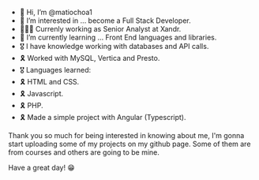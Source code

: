 - 👋 Hi, I’m @matiochoa1
- 👀 I’m interested in ... become a Full Stack Developer.
- 👨🏻‍💻 Currenly working as Senior Analyst at Xandr.
- 🌱 I’m currently learning ... Front End languages and libraries.
- 🎖 I have knowledge working with databases and API calls.
-   🎗 Worked with MySQL, Vertica and Presto.
- 🎖 Languages learned:
-   🎗 HTML and CSS.
-   🎗 Javascript.
-   🎗 PHP.
-   🎗 Made a simple project with Angular (Typescript).

Thank you so much for being interested in knowing about me, I'm gonna start uploading some of my projects on my github page. Some of them are from courses and others are going to be mine.

Have a great day! 😁
